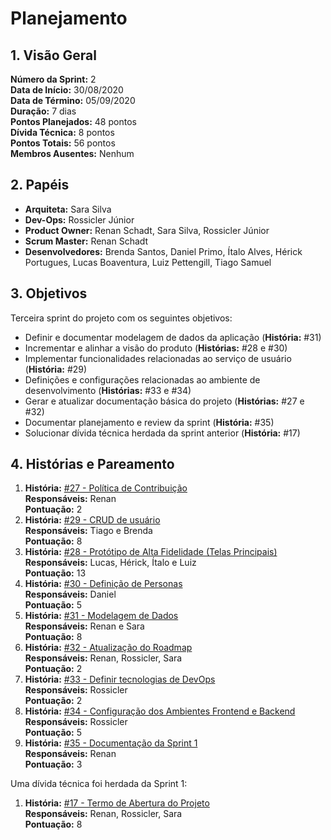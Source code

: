 # Planejamento

## 1. Visão Geral
**Número da Sprint:** 2  
**Data de Início:** 30/08/2020  
**Data de Término:** 05/09/2020  
**Duração:** 7 dias  
**Pontos Planejados:** 48 pontos  
**Dívida Técnica:** 8 pontos  
**Pontos Totais:** 56 pontos  
**Membros Ausentes:** Nenhum 

## 2. Papéis
* **Arquiteta:** Sara Silva
* **Dev-Ops:** Rossicler Júnior 
* **Product Owner:** Renan Schadt, Sara Silva, Rossicler Júnior
* **Scrum Master:** Renan Schadt
* **Desenvolvedores:** Brenda Santos, Daniel Primo, Ítalo Alves, Hérick Portugues, Lucas Boaventura, Luiz Pettengill, Tiago Samuel

## 3. Objetivos
Terceira sprint do projeto com os seguintes objetivos:

* Definir e documentar modelagem de dados da aplicação (**História:** #31)
* Incrementar e alinhar a visão do produto (**Histórias:** #28 e #30)
* Implementar funcionalidades relacionadas ao serviço de usuário (**História:** #29)
* Definições e configurações relacionadas ao ambiente de desenvolvimento (**Histórias:** #33 e #34)
* Gerar e atualizar documentação básica do projeto (**Histórias:** #27 e #32)
* Documentar planejamento e review da sprint (**História:** #35)
* Solucionar dívida técnica herdada da sprint anterior (**História:** #17)

## 4. Histórias e Pareamento
1. **História:** [#27 - Política de Contribuição](https://github.com/fga-eps-mds/2020.1-stay-safe-docs/issues/27)    
**Responsáveis:** Renan     
**Pontuação:** 2  
2. **História:** [#29 - CRUD de usuário](https://github.com/fga-eps-mds/2020.1-stay-safe-docs/issues/29)    
**Responsáveis:** Tiago e Brenda  
**Pontuação:** 8  
3. **História:** [#28 - Protótipo de Alta Fidelidade (Telas Principais)](https://github.com/fga-eps-mds/2020.1-stay-safe-docs/issues/28)   
**Responsáveis:** Lucas, Hérick, Ítalo e Luiz   
**Pontuação:** 13  
4. **História:** [#30 - Definição de Personas](https://github.com/fga-eps-mds/2020.1-stay-safe-docs/issues/30)  
**Responsáveis:** Daniel   
**Pontuação:** 5  
5. **História:** [#31 - Modelagem de Dados](https://github.com/fga-eps-mds/2020.1-stay-safe-docs/issues/31)   
**Responsáveis:** Renan e Sara  
**Pontuação:** 8  
6. **História:** [#32 - Atualização do Roadmap](https://github.com/fga-eps-mds/2020.1-stay-safe-docs/issues/32)  
**Responsáveis:** Renan, Rossicler, Sara    
**Pontuação:** 2  
7. **História:** [#33 - Definir tecnologias de DevOps](https://github.com/fga-eps-mds/2020.1-stay-safe-docs/issues/33)  
**Responsáveis:** Rossicler  
**Pontuação:** 2  
8. **História:** [#34 - Configuração dos Ambientes Frontend e Backend](https://github.com/fga-eps-mds/2020.1-stay-safe-docs/issues/34)  
**Responsáveis:** Rossicler  
**Pontuação:** 5  
9. **História:** [#35 - Documentação da Sprint 1](https://github.com/fga-eps-mds/2020.1-stay-safe-docs/issues/35)   
**Responsáveis:** Renan  
**Pontuação:** 3   

Uma dívida técnica foi herdada da Sprint 1:  

1. **História:** [#17 - Termo de Abertura do Projeto](https://github.com/fga-eps-mds/2020.1-stay-safe-docs/issues/17)  
**Responsáveis:** Renan, Rossicler, Sara     
**Pontuação:** 8